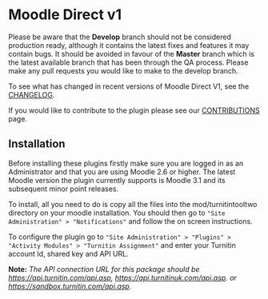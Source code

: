 Moodle Direct v1
================

Please be aware that the **Develop** branch should not be considered production ready, although it contains the latest fixes and features it may contain bugs. It should be avoided in favour of the **Master** branch which is the latest available branch that has been through the QA process. Please make any pull requests you would like to make to the develop branch.

To see what has changed in recent versions of Moodle Direct V1, see the [CHANGELOG](https://github.com/turnitin/moodle-mod_turnitintool/blob/master/CHANGELOG.md).

If you would like to contribute to the plugin please see our [CONTRIBUTIONS](https://github.com/turnitin/moodle-mod_turnitintool/blob/master/CONTRIBUTIONS.md) page.

Installation
------------

Before installing these plugins firstly make sure you are logged in as an Administrator and that you are using Moodle 2.6 or higher. The latest Moodle version the plugin currently supports is Moodle 3.1 and its subsequent minor point releases.

To install, all you need to do is copy all the files into the mod/turnitintooltwo directory on your moodle installation. You should then go to `"Site Administration" > "Notifications"` and follow the on screen instructions.

To configure the plugin go to `"Site Administration" > "Plugins" > "Activity Modules" > "Turnitin Assignment"` and enter your Turnitin account Id, shared key and API URL.

**Note:** *The API connection URL for this package should be https://api.turnitin.com/api.asp, https://api.turnitinuk.com/api.asp. or https://sandbox.turnitin.com/api.asp.*
